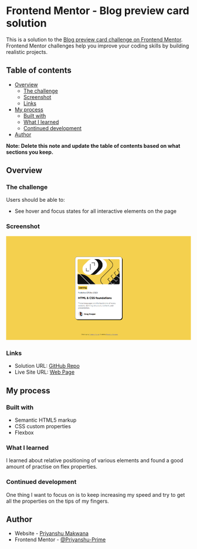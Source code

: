 # Frontend Mentor - Blog preview card solution

This is a solution to the [Blog preview card challenge on Frontend Mentor](https://www.frontendmentor.io/challenges/blog-preview-card-ckPaj01IcS). Frontend Mentor challenges help you improve your coding skills by building realistic projects. 

## Table of contents

- [Overview](#overview)
  - [The challenge](#the-challenge)
  - [Screenshot](#screenshot)
  - [Links](#links)
- [My process](#my-process)
  - [Built with](#built-with)
  - [What I learned](#what-i-learned)
  - [Continued development](#continued-development)
- [Author](#author)

**Note: Delete this note and update the table of contents based on what sections you keep.**

## Overview

### The challenge

Users should be able to:

- See hover and focus states for all interactive elements on the page

### Screenshot

![](./screenshot.png)

### Links

- Solution URL: [GitHub Repo](https://github.com/Priyanshu-Prime/Blog-Preview-Card)
- Live Site URL: [Web Page](https://priyanshu-prime.github.io/Blog-Preview-Card/)

## My process

### Built with

- Semantic HTML5 markup
- CSS custom properties
- Flexbox

### What I learned

I learned about relative positioning of various elements and found a good amount of practise on flex properties.

### Continued development

One thing I want to focus on is to keep increasing my speed and try to get all the properties on the tips of my fingers.

## Author

- Website - [Priyanshu Makwana](https://www.linkedin.com/in/priyanshu-makwana-277b93261/)
- Frontend Mentor - [@Priyanshu-Prime](https://www.frontendmentor.io/profile/Priyanshu-Prime)